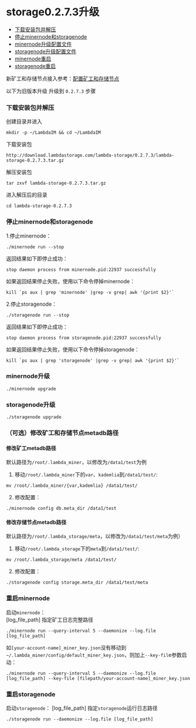 # storage0.2.7.3升级

* [下载安装包并解压](#下载安装包并解压)
* [停止minernode和storagenode](#停止minernode和storagenode)
* [minernode升级配置文件](#minernode升级配置文件)
* [storagenode升级配置文件](#storagenode升级配置文件)
* [minernode重启](#minernode重启)
* [storagenode重启](#storagenode重启)

新矿工和存储节点接入参考：[配置矿工和存储节点](Mainnet-Miner-Guide.md)  

以下为旧版本升级 升级到 `0.2.7.3` 步骤  


### 下载安装包并解压

创建目录并进入 

```
mkdir -p ~/LambdaIM && cd ~/LambdaIM
```
下载安装包
```
http://download.lambdastorage.com/lambda-storage/0.2.7.3/lambda-storage-0.2.7.3.tar.gz
```
解压安装包
```
tar zxvf lambda-storage-0.2.7.3.tar.gz
```
进入解压后的目录
```
cd lambda-storage-0.2.7.3
```

### 停止minernode和storagenode
1.停止minernode：
```
./minernode run --stop
```
返回结果如下即停止成功：
```
stop daemon process from minernode.pid:22937 successfully
```
如果返回结果停止失败，使用以下命令停掉minernode：
```
kill `ps aux | grep 'minernode' |grep -v grep| awk '{print $2}'`
```

2.停止storagenode：
```
./storagenode run --stop
```
返回结果如下即停止成功：
```
stop daemon process from storagenode.pid:22937 successfully
```
如果返回结果停止失败，使用以下命令停掉storagenode：
```
kill `ps aux | grep 'storagenode' |grep -v grep| awk '{print $2}'`
```

### minernode升级

```
./minernode upgrade
```

### storagenode升级

```
./storagenode upgrade
```

### （可选）修改矿工和存储节点metadb路径
#### 修改矿工metadb路径
默认路径为`/root/.lambda_miner`，以修改为`/data1/test`为例

1. 移动`/root/.lambda_miner`下的`var`、`kademlia`到`/data1/test/`:
```
mv /root/.lambda_miner/{var,kademlia} /data1/test/
```
2. 修改配置：
```
./minernode config db.meta_dir /data1/test
```
        
#### 修改存储节点metadb路径
默认路径为`/root/.lambda_storage/meta`，以修改为`/data1/test/meta`为例）

1. 移动`/root/.lambda_storage`下的`meta`到`/data1/test/`:
```
mv /root/.lambda_storage/meta /data1/test/
```
2. 修改配置：
```
./storagenode config storage.meta_dir /data1/test/meta
```

### 重启minernode
启动`minernode`：  
[log_file_path] 指定矿工日志完整路径
```
./minernode run --query-interval 5 --daemonize --log.file [log_file_path]
```

如`[your-account-name]_miner_key.json`没有移动到`~/.lambda_miner/config/default_miner_key.json`，则加上`--key-fil`e参数启动：
```
./minernode run --query-interval 5 --daemonize --log.file [log_file_path] --key-file [filepath/your-account-name]_miner_key.json
```

### 重启storagenode
启动`storagenode`：
[log_file_path] 指定`storagenode`运行日志路径
```
./storagenode run --daemonize --log.file [log_file_path]
```
